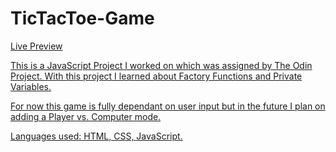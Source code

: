 # TicTacToe-Game
<a href="https://ren-wastaken.github.io/TicTacToe-Game/">Live Preview

This is a JavaScript Project I worked on which was assigned by The Odin Project.
With this project I learned about Factory Functions and Private Variables.

For now this game is fully dependant on user input but in the future I plan on adding a Player vs. Computer mode. 

Languages used: HTML, CSS, JavaScript.
